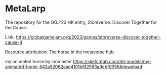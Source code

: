 # MetaLarp

The repository for the GGJ'23 HK entry, Storeverse: Discover Together for the Cause.

Link: https://globalgamejam.org/2023/games/storeverse-discover-together-cause-4

Resource attribution:
The horse in the metaverse hub

my animated horse by inomaster
https://sketchfab.com/3d-models/my-animated-horse-542a52062aae4101b8f2563a9ebf0355#download